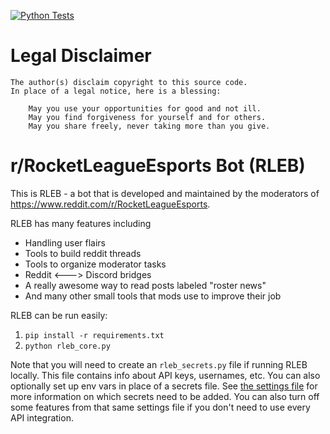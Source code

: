 [![Python Tests](https://github.com/J-Wass/RLEB/actions/workflows/main.yml/badge.svg?branch=main)](https://github.com/J-Wass/RLEB/actions/workflows/main.yml)

# Legal Disclaimer

	The author(s) disclaim copyright to this source code. 
	In place of a legal notice, here is a blessing:

		May you use your opportunities for good and not ill.
		May you find forgiveness for yourself and for others.
		May you share freely, never taking more than you give.
     
 # r/RocketLeagueEsports Bot (RLEB)
 This is RLEB - a bot that is developed and maintained by the moderators of https://www.reddit.com/r/RocketLeagueEsports.
 
 RLEB has many features including
 * Handling user flairs
 * Tools to build reddit threads
 * Tools to organize moderator tasks
 * Reddit <---> Discord bridges
 * A really awesome way to read posts labeled "roster news"
 * And many other small tools that mods use to improve their job

RLEB can be run easily:
1. `pip install -r requirements.txt`
2. `python rleb_core.py`

Note that you will need to create an `rleb_secrets.py` file if running RLEB locally. This file contains info about API keys, usernames, etc. You can also optionally set up env vars in place of a secrets file. See [the settings file](https://github.com/J-Wass/RLEB/blob/main/rleb_settings.py) for more information on which secrets need to be added. You can also turn off some features from that same settings file if you don't need to use every API integration.
